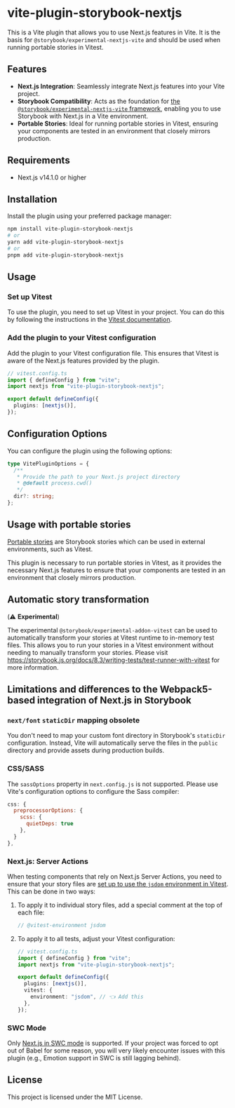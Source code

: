 # vite-plugin-storybook-nextjs

This is a Vite plugin that allows you to use Next.js features in Vite. It is the basis for `@storybook/experimental-nextjs-vite` and should be used when running portable stories in Vitest.

## Features

- **Next.js Integration**: Seamlessly integrate Next.js features into your Vite project.
- **Storybook Compatibility**: Acts as the foundation for [the `@storybook/experimental-nextjs-vite` framework](https://storybook.js.org/docs/get-started/frameworks/nextjs#with-vite), enabling you to use Storybook with Next.js in a Vite environment.
- **Portable Stories**: Ideal for running portable stories in Vitest, ensuring your components are tested in an environment that closely mirrors production.

## Requirements

- Next.js v14.1.0 or higher

## Installation

Install the plugin using your preferred package manager:

```sh
npm install vite-plugin-storybook-nextjs
# or
yarn add vite-plugin-storybook-nextjs
# or
pnpm add vite-plugin-storybook-nextjs
```

## Usage

### Set up Vitest

To use the plugin, you need to set up Vitest in your project. You can do this by following the instructions in the [Vitest documentation](https://vitest.dev/guide/).

### Add the plugin to your Vitest configuration

Add the plugin to your Vitest configuration file. This ensures that Vitest is aware of the Next.js features provided by the plugin.

```ts
// vitest.config.ts
import { defineConfig } from "vite";
import nextjs from "vite-plugin-storybook-nextjs";

export default defineConfig({
  plugins: [nextjs()],
});
```

## Configuration Options

You can configure the plugin using the following options:

```ts
type VitePluginOptions = {
  /**
   * Provide the path to your Next.js project directory
   * @default process.cwd()
   */
  dir?: string;
};
```

## Usage with portable stories

[Portable stories](https://storybook.js.org/docs/api/portable-stories/portable-stories-vitest) are Storybook stories which can be used in external environments, such as Vitest.

This plugin is necessary to run portable stories in Vitest, as it provides the necessary Next.js features to ensure that your components are tested in an environment that closely mirrors production.

## Automatic story transformation

(⚠️ **Experimental**)

The experimental `@storybook/experimental-addon-vitest` can be used to automatically transform your stories at Vitest runtime to in-memory test files. This allows you to run your stories in a Vitest environment without needing to manually transform your stories. Please visit https://storybook.js.org/docs/8.3/writing-tests/test-runner-with-vitest for more information.

## Limitations and differences to the Webpack5-based integration of Next.js in Storybook

### `next/font` `staticDir` mapping obsolete

You don't need to map your custom font directory in Storybook's `staticDir` configuration. Instead, Vite will automatically serve the files in the `public` directory and provide assets during production builds.

### CSS/SASS

The `sassOptions` property in `next.config.js` is not supported. Please use Vite's configuration options to configure the Sass compiler:

```js
css: {
  preprocessorOptions: {
    scss: {
      quietDeps: true
    },
  }
},
```

### Next.js: Server Actions

When testing components that rely on Next.js Server Actions, you need to ensure that your story files are [set up to use the `jsdom` environment in Vitest](https://vitest.dev/config/#environment). This can be done in two ways:

1. To apply it to individual story files, add a special comment at the top of each file:

   ```js
   // @vitest-environment jsdom
   ```

2. To apply it to all tests, adjust your Vitest configuration:

   ```ts
   // vitest.config.ts
   import { defineConfig } from "vite";
   import nextjs from "vite-plugin-storybook-nextjs";

   export default defineConfig({
     plugins: [nextjs()],
     vitest: {
       environment: "jsdom", // 👈 Add this
     },
   });
   ```

### SWC Mode

Only [Next.js in SWC mode](https://nextjs.org/docs/architecture/nextjs-compiler) is supported. If your project was forced to opt out of Babel for some reason, you will very likely encounter issues with this plugin (e.g., Emotion support in SWC is still lagging behind).

## License

This project is licensed under the MIT License.
